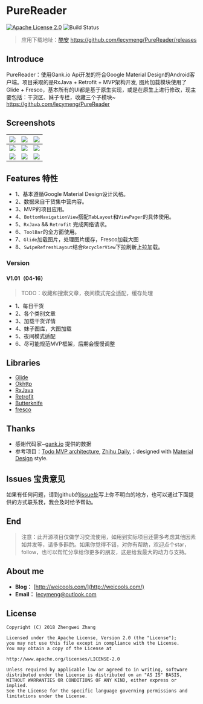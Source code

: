 # PureReader

[![Apache License 2.0](https://camo.githubusercontent.com/5dcb57e59f46a4ed65fafc343ab810e35086e21d/68747470733a2f2f696d672e736869656c64732e696f2f3a6c6963656e73652d6170616368652d626c75652e737667)](https://www.apache.org/licenses/LICENSE-2.0.html) ![Build Status](https://camo.githubusercontent.com/d1607e97ba02ce1c92fc87e916e346b2c1ae59e0/68747470733a2f2f7472617669732d63692e6f72672f546f6e6e794c2f5061706572506c616e652e7376673f6272616e63683d6d6173746572)
> 应用下载地址：[酷安](https://www.coolapk.com/)  https://github.com/lecymeng/PureReader/releases

## Introduce
PureReader：使用Gank.io Api开发的符合Google Material Design的Android客户端。项目采取的是RxJava + Retrofit + MVP架构开发, 图片加载模块使用了Glide + Fresco，基本所有的UI都是基于原生实现，或是在原生上进行修改，现主要包括：干货区、妹子专栏，收藏三个子模块~ <https://github.com/lecymeng/PureReader>

## Screenshots

|   ![](http://blog-1251678165.coscd.myqcloud.com/2018-04-16-enframe_2018-04-16-16-32-34.png)   |   ![](http://blog-1251678165.coscd.myqcloud.com/2018-04-16-enframe_2018-04-16-16-32-47.png)   |   ![](http://blog-1251678165.coscd.myqcloud.com/2018-04-16-enframe_2018-04-16-16-34-00.png)    |
| :--: | :--: | :--: |
|   ![](http://blog-1251678165.coscd.myqcloud.com/2018-04-16-enframe_2018-04-16-16-34-07.png)   |   ![](http://blog-1251678165.coscd.myqcloud.com/2018-04-16-enframe_2018-04-16-16-33-39.png)   |   ![](http://blog-1251678165.coscd.myqcloud.com/2018-04-16-enframe_2018-04-16-16-33-48.png)   |
|   ![](http://blog-1251678165.coscd.myqcloud.com/2018-04-16-enframe_2018-04-16-16-34-11.png)   |   ![](http://blog-1251678165.coscd.myqcloud.com/2018-04-16-enframe_2018-04-16-16-34-14.png)   |   ![](http://blog-1251678165.coscd.myqcloud.com/2018-04-16-enframe_2018-04-16-16-34-29.png)   |


## Features 特性
- 1、基本遵循Google Material Design设计风格。
- 2、数据来自干货集中营内容。
- 3、MVP的项目应用。
- 4、`BottomNavigationView`搭配`TabLayout`和`ViewPager`的具体使用。
- 5、`RxJava` && `Retrofit` 完成网络请求。
- 6、`ToolBar`的全方面使用。
- 7、`Glide`加载图片，处理图片缓存，Fresco加载大图
- 8、`SwipeRefreshLayout`结合`RecyclerView`下拉刷新上拉加载。

### Version
#### V1.01（04-16）
> TODO：收藏和搜索文章，夜间模式完全适配，缓存处理

- 1、每日干货
- 2、各个类别文章
- 3、加载干货详情
- 4、妹子图库，大图加载
- 5、夜间模式适配
- 6、尽可能规范MVP框架，后期会慢慢调整

## Libraries

- [Glide](https://github.com/bumptech/glide)
- [Okhttp](http://square.github.io/okhttp/)
- [RxJava](https://github.com/ReactiveX/RxJava)
- [Retrofit](https://square.github.io/retrofit/)
- [Butterknife](http://jakewharton.github.io/butterknife/)
- [fresco](https://github.com/facebook/fresco)

## Thanks

- 感谢代码家~[gank.io](http://gank.io/) 提供的数据
- 参考项目：[Todo MVP architecture](https://github.com/googlesamples/android-architecture/tree/todo-mvp-rxjava/),  [Zhihu Daily](https://daily.zhihu.com/),；designed with [Material Design](https://material.io/) style.

## Issues 宝贵意见
如果有任何问题，请到github的[issue处](https://github.com/lecymeng/PureReader/issues)写上你不明白的地方，也可以通过下面提供的方式联系我，我会及时给予帮助。

## End
> 注意：此开源项目仅做学习交流使用，如用到实际项目还需多考虑其他因素如并发等，请多多斟酌。如果你觉得不错，对你有帮助，欢迎点个star，follow，也可以帮忙分享给你更多的朋友，这是给我最大的动力与支持。

## About me
- **Blog：** [http://weicools.com/](http://weicools.com/)
- **Email：** lecymeng@outlook.com

## License

```
Copyright (C) 2018 Zhengwei Zhang

Licensed under the Apache License, Version 2.0 (the "License");
you may not use this file except in compliance with the License.
You may obtain a copy of the License at

http://www.apache.org/licenses/LICENSE-2.0

Unless required by applicable law or agreed to in writing, software
distributed under the License is distributed on an "AS IS" BASIS,
WITHOUT WARRANTIES OR CONDITIONS OF ANY KIND, either express or implied.
See the License for the specific language governing permissions and
limitations under the License.
```